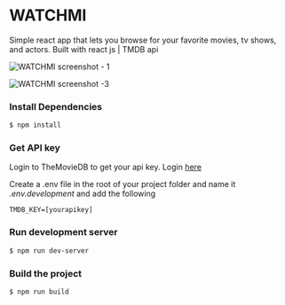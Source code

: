 # WATCHMI

Simple react app that lets you browse for your favorite movies, tv shows, and actors.
Built with react js | TMDB api

![WATCHMI screenshot - 1](https://raw.githubusercontent.com/jgudo/WATCHMI/master/static/screeny-1.jpg)

![WATCHMI screenshot -3](https://raw.githubusercontent.com/jgudo/WATCHMI/master/static/screeny-3.jpg)

### Install Dependencies

```sh
$ npm install
```

### Get API key

Login to TheMovieDB to get your api key. Login [here](https://www.themoviedb.org/settings/api)

Create a .env file in the root of your project folder and name it _.env.development_
and add the following

```
TMDB_KEY=[yourapikey]
```

### Run development server

```sh
$ npm run dev-server
```

### Build the project

```sh
$ npm run build
```
